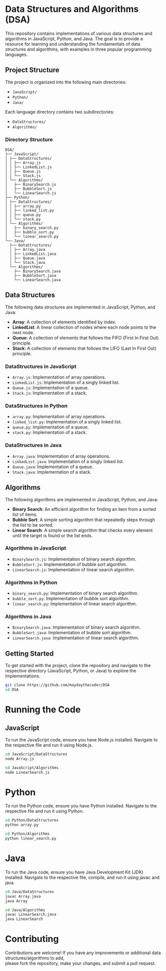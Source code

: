 # Data Structures and Algorithms (DSA)

This repository contains implementations of various data structures and algorithms in JavaScript, Python, and Java. The goal is to provide a resource for learning and understanding the fundamentals of data structures and algorithms, with examples in three popular programming languages.


## Project Structure

The project is organized into the following main directories:

- `JavaScript/`
- `Python/`
- `Java/`

Each language directory contains two subdirectories:

- `DataStructures/`
- `Algorithms/`

### Directory Structure
```text
DSA/
├── JavaScript/
│ ├── DataStructures/
│ │ ├── Array.js
│ │ ├── LinkedList.js
│ │ ├── Queue.js
│ │ └── Stack.js
│ └── Algorithms/
│   ├── BinarySearch.js
│   ├── BubbleSort.js
│   └── LinearSearch.js
├── Python/
│ ├── DataStructures/
│ │ ├── array.py
│ │ ├── linked_list.py
│ │ ├── queue.py
│ │ └── stack.py
│ └── Algorithms/
│   ├── binary_search.py
│   ├── bubble_sort.py
│   └── linear_search.py
└── Java/
  ├── DataStructures/
  │ ├── Array.java
  │ ├── LinkedList.java
  │ ├── Queue.java
  │ └── Stack.java
  └── Algorithms/
    ├── BinarySearch.java
    ├── BubbleSort.java
    └── LinearSearch.java
```

## Data Structures

The following data structures are implemented in JavaScript, Python, and Java:

- **Array**: A collection of elements identified by index.
- **LinkedList**: A linear collection of nodes where each node points to the next node.
- **Queue**: A collection of elements that follows the FIFO (First In First Out) principle.
- **Stack**: A collection of elements that follows the LIFO (Last In First Out) principle.

### DataStructures in JavaScript

- `Array.js`: Implementation of array operations.
- `LinkedList.js`: Implementation of a singly linked list.
- `Queue.js`: Implementation of a queue.
- `Stack.js`: Implementation of a stack.

### DataStructures in Python

- `array.py`: Implementation of array operations.
- `linked_list.py`: Implementation of a singly linked list.
- `queue.py`: Implementation of a queue.
- `stack.py`: Implementation of a stack.

### DataStructures in Java

- `Array.java`: Implementation of array operations.
- `LinkedList.java`: Implementation of a singly linked list.
- `Queue.java`: Implementation of a queue.
- `Stack.java`: Implementation of a stack.

## Algorithms

The following algorithms are implemented in JavaScript, Python, and Java:

- **Binary Search**: An efficient algorithm for finding an item from a sorted list of items.
- **Bubble Sort**: A simple sorting algorithm that repeatedly steps through the list to be sorted.
- **Linear Search**: A simple search algorithm that checks every element until the target is found or the list ends.

### Algorithms in JavaScript

- `BinarySearch.js`: Implementation of binary search algorithm.
- `BubbleSort.js`: Implementation of bubble sort algorithm.
- `LinearSearch.js`: Implementation of linear search algorithm.

### Algorithms in Python

- `binary_search.py`: Implementation of binary search algorithm.
- `bubble_sort.py`: Implementation of bubble sort algorithm.
- `linear_search.py`: Implementation of linear search algorithm.

### Algorithms in Java

- `BinarySearch.java`: Implementation of binary search algorithm.
- `BubbleSort.java`: Implementation of bubble sort algorithm.
- `LinearSearch.java`: Implementation of linear search algorithm.

## Getting Started

To get started with the project, clone the repository and navigate to the respective directory (JavaScript, Python, or Java) to explore the implementations.


```bash
git clone https://github.com/maydaythecoder/DSA
cd DSA
```


# Running the Code
## JavaScript
To run the JavaScript code, ensure you have Node.js installed. Navigate to the respective file and run it using Node.js.
```bash
cd JavaScript/DataStructures
node Array.js
```
```bash
cd JavaScript/Algorithms
node LinearSearch.js
```
# Python
To run the Python code, ensure you have Python installed. Navigate to the respective file and run it using Python.
```bash
cd Python/DataStructures
python array.py
```
```bash
cd Python/Algorithms
python linear_search.py
```
# Java
To run the Java code, ensure you have Java Development Kit (JDK) installed. Navigate to the respective file, compile, and run it using javac and java.
```bash
cd Java/DataStructures
javac Array.java
java Array
```
```bash
cd Java/Algorithms
javac LinearSearch.java
java LinearSearch
```

# Contributing
Contributions are welcome! If you have any improvements 
or additional data structures/algorithms to add,  
please fork the repository, make your changes, 
and submit a pull request.
